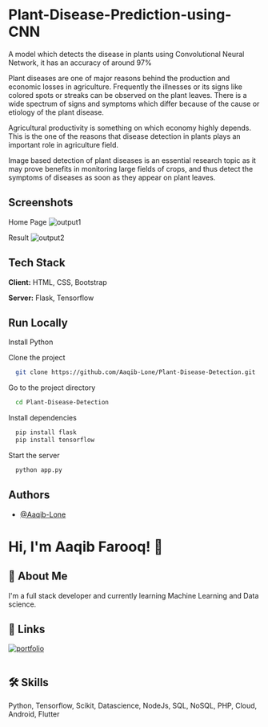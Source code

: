 # Plant-Disease-Prediction-using-CNN
A model which detects the disease in plants using Convolutional Neural Network, it has an accuracy of around 97%


Plant diseases are one of major reasons behind the production and economic losses in agriculture. 
Frequently the illnesses or its signs like colored spots or streaks can be observed on the plant leaves.
There is a wide spectrum of signs and symptoms which differ because of the cause or etiology of the plant disease.

Agricultural productivity is something on which economy highly depends. 
This is the one of the reasons that disease detection in plants plays an important role in agriculture field. 

Image based detection of plant diseases is an essential research topic as it may prove benefits in monitoring large fields of crops, and thus detect the symptoms of diseases as soon as they appear on plant leaves.


## Screenshots

Home Page
![output1](https://user-images.githubusercontent.com/78130964/167244940-90f492c3-afa3-4166-8f69-b96789238a32.png)

Result
![output2](https://user-images.githubusercontent.com/78130964/167244958-fb800f61-fd35-4350-bdb8-abe913709bf4.png)



## Tech Stack

**Client:** HTML, CSS, Bootstrap

**Server:** Flask, Tensorflow


## Run Locally

Install Python

Clone the project

```bash
  git clone https://github.com/Aaqib-Lone/Plant-Disease-Detection.git
```

Go to the project directory


```bash
  cd Plant-Disease-Detection
```

Install dependencies

```bash
  pip install flask
  pip install tensorflow
```


Start the server

```bash
  python app.py
```


## Authors

- [@Aaqib-Lone](https://github.com/Aaqib-Lone)


# Hi, I'm Aaqib Farooq! 👋


## 🚀 About Me
I'm a full stack developer and currently learning Machine Learning and Data science.
## 🔗 Links
[![portfolio](https://im-aaqib.netlify.app/assets/img/Aaqibnew.jpg)](https://im-aaqib.netlify.app/)

[![linkedin](data:image/gif;base64,R0lGODlhAQABAIAAAAAAAP///yH5BAEAAAAALAAAAAABAAEAAAIBRAA7)](https://www.linkedin.com/in/aaqib-farooq-824ab9228//)


## 🛠 Skills
Python, Tensorflow, Scikit, Datascience, NodeJs, SQL, NoSQL, PHP, Cloud, Android, Flutter
